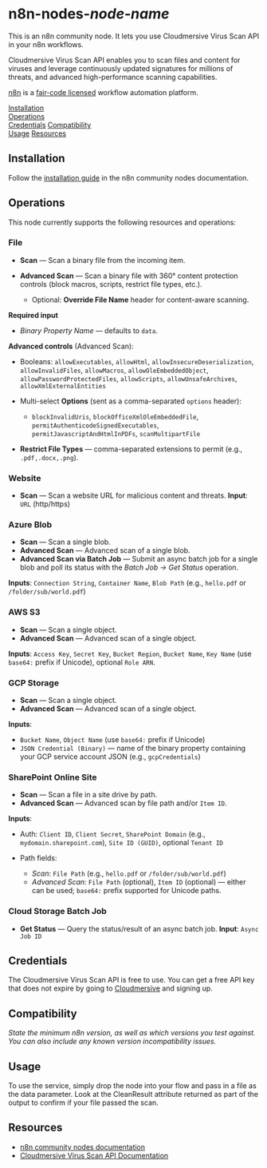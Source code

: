 # n8n-nodes-_node-name_

This is an n8n community node. It lets you use Cloudmersive Virus Scan API in your n8n workflows.

Cloudmersive Virus Scan API enables you to scan files and content for viruses and leverage continuously updated signatures for millions of threats, and advanced high-performance scanning capabilities.

[n8n](https://n8n.io/) is a [fair-code licensed](https://docs.n8n.io/reference/license/) workflow automation platform.

[Installation](#installation)  
[Operations](#operations)  
[Credentials](#credentials)
[Compatibility](#compatibility)  
[Usage](#usage)
[Resources](#resources)  

## Installation

Follow the [installation guide](https://docs.n8n.io/integrations/community-nodes/installation/) in the n8n community nodes documentation.

## Operations

This node currently supports the following resources and operations:

### File

* **Scan** — Scan a binary file from the incoming item.
* **Advanced Scan** — Scan a binary file with 360° content protection controls (block macros, scripts, restrict file types, etc.).

  * Optional: **Override File Name** header for content-aware scanning.

**Required input**

* *Binary Property Name* — defaults to `data`.

**Advanced controls** (Advanced Scan):

* Booleans: `allowExecutables`, `allowHtml`, `allowInsecureDeserialization`, `allowInvalidFiles`, `allowMacros`, `allowOleEmbeddedObject`, `allowPasswordProtectedFiles`, `allowScripts`, `allowUnsafeArchives`, `allowXmlExternalEntities`
* Multi-select **Options** (sent as a comma-separated `options` header):

  * `blockInvalidUris`, `blockOfficeXmlOleEmbeddedFile`, `permitAuthenticodeSignedExecutables`, `permitJavascriptAndHtmlInPDFs`, `scanMultipartFile`
* **Restrict File Types** — comma-separated extensions to permit (e.g., `.pdf,.docx,.png`).

### Website

* **Scan** — Scan a website URL for malicious content and threats.
  **Input**: `URL` (http/https)

### Azure Blob

* **Scan** — Scan a single blob.
* **Advanced Scan** — Advanced scan of a single blob.
* **Advanced Scan via Batch Job** — Submit an async batch job for a single blob and poll its status with the *Batch Job → Get Status* operation.

**Inputs**: `Connection String`, `Container Name`, `Blob Path` (e.g., `hello.pdf` or `/folder/sub/world.pdf`)

### AWS S3

* **Scan** — Scan a single object.
* **Advanced Scan** — Advanced scan of a single object.

**Inputs**: `Access Key`, `Secret Key`, `Bucket Region`, `Bucket Name`, `Key Name` (use `base64:` prefix if Unicode), optional `Role ARN`.

### GCP Storage

* **Scan** — Scan a single object.
* **Advanced Scan** — Advanced scan of a single object.

**Inputs**:

* `Bucket Name`, `Object Name` (use `base64:` prefix if Unicode)
* `JSON Credential (Binary)` — name of the binary property containing your GCP service account JSON (e.g., `gcpCredentials`)

### SharePoint Online Site

* **Scan** — Scan a file in a site drive by path.
* **Advanced Scan** — Advanced scan by file path and/or `Item ID`.

**Inputs**:

* Auth: `Client ID`, `Client Secret`, `SharePoint Domain` (e.g., `mydomain.sharepoint.com`), `Site ID (GUID)`, optional `Tenant ID`
* Path fields:

  * *Scan*: `File Path` (e.g., `hello.pdf` or `/folder/sub/world.pdf`)
  * *Advanced Scan*: `File Path` (optional), `Item ID` (optional) — either can be used; `base64:` prefix supported for Unicode paths.

### Cloud Storage Batch Job

* **Get Status** — Query the status/result of an async batch job.
  **Input**: `Async Job ID`

## Credentials

The Cloudmersive Virus Scan API is free to use.  You can get a free API key that does not expire by going to [Cloudmersive](https://portal.cloudmersive.com/signup) and signing up.

## Compatibility

_State the minimum n8n version, as well as which versions you test against. You can also include any known version incompatibility issues._

## Usage

To use the service, simply drop the node into your flow and pass in a file as the data parameter.  Look at the CleanResult attribute returned as part of the output to confirm if your file passed the scan.

## Resources

* [n8n community nodes documentation](https://docs.n8n.io/integrations/#community-nodes)
* [Cloudmersive Virus Scan API Documentation](https://api.cloudmersive.com/docs/virus.asp)

